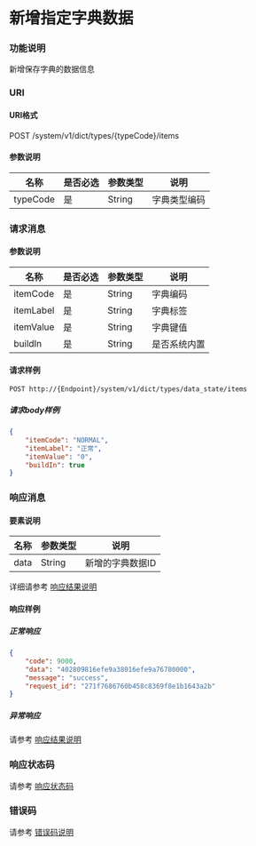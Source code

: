 # 新增指定字典数据

### 功能说明
新增保存字典的数据信息

### URI
#### URI格式  
POST /system/v1/dict/types/{typeCode}/items

#### 参数说明  
| 名称 | 是否必选 | 参数类型 | 说明 |
| --- | --- | --- | --- |
| typeCode | 是 | String | 字典类型编码 |

### 请求消息
#### 参数说明  
| 名称 | 是否必选 | 参数类型 | 说明 |
| --- | --- | --- | --- |
| itemCode | 是 | String | 字典编码 |
| itemLabel | 是 | String | 字典标签 |
| itemValue | 是 | String | 字典键值 |
| buildIn | 是 | String | 是否系统内置 |
#### 请求样例  
```
POST http://{Endpoint}/system/v1/dict/types/data_state/items
```
##### 请求body样例
```json
{
	"itemCode": "NORMAL",
	"itemLabel": "正常",
	"itemValue": "0",
	"buildIn": true
}
```
### 响应消息
#### 要素说明
| 名称 | 参数类型 | 说明 |
| --- | --- | --- |
| data | String | 新增的字典数据ID |

详细请参考 [响应结果说明](../../../common/response/result.md#要素说明)  

#### 响应样例
##### 正常响应
```json
{
	"code": 9000,
	"data": "402809816efe9a38016efe9a76780000",
	"message": "success",
	"request_id": "271f7686760b458c8369f8e1b1643a2b"
}
```
##### 异常响应
请参考 [响应结果说明](../../../common/response/result.md#异常响应样例)

### 响应状态码
请参考 [响应状态码](../../../common/response/status.md)

### 错误码
请参考 [错误码说明](../../../common/errorCode/README.md)